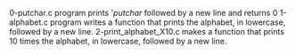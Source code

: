 0-putchar.c program prints '_putchar_ followed by a new line and returns 0
1-alphabet.c program writes a function that prints the alphabet, in lowercase, followed by a new line.
2-print_alphabet_X10.c makes a function that prints 10 times the alphabet, in lowercase, followed by a new line.


